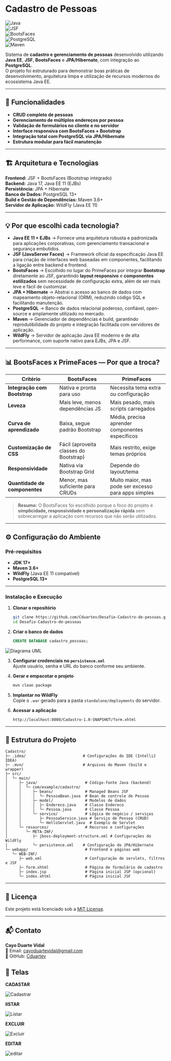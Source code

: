 # Cadastro de Pessoas  

![Java](https://img.shields.io/badge/Java-17-ED8B00?style=for-the-badge&logo=openjdk&logoColor=white)  
![JSF](https://img.shields.io/badge/JSF-2.2+-orange)  
![BootsFaces](https://img.shields.io/badge/BootsFaces-2.0.1+-blue)  
![PostgreSQL](https://img.shields.io/badge/PostgreSQL-13+-blue?logo=postgresql)  
![Maven](https://img.shields.io/badge/Maven-3.6+-red?logo=apache-maven)  

Sistema de **cadastro e gerenciamento de pessoas** desenvolvido utilizando **Java EE**, **JSF**, **BootsFaces** e **JPA/Hibernate**, com integração ao **PostgreSQL**.  
O projeto foi estruturado para demonstrar boas práticas de desenvolvimento, arquitetura limpa e utilização de recursos modernos do ecossistema Java EE.  

---

## 📌 Funcionalidades

- **CRUD completo de pessoas**  
- **Gerenciamento de múltiplos endereços por pessoa**  
- **Validação de formulários no cliente e no servidor**  
- **Interface responsiva com BootsFaces + Bootstrap**  
- **Integração total com PostgreSQL via JPA/Hibernate**  
- **Estrutura modular para fácil manutenção**  

---

## 🏗 Arquitetura e Tecnologias

**Frontend:** JSF + BootsFaces (Bootstrap integrado)  
**Backend:** Java 17, Java EE 11 (EJBs)  
**Persistência:** JPA + Hibernate  
**Banco de Dados:** PostgreSQL 13+  
**Build e Gestão de Dependências:** Maven 3.6+  
**Servidor de Aplicação:** WildFly (Java EE 11)  

---

## 💡 Por que escolhi cada tecnologia?

- **Java EE 11 + EJBs** → Fornece uma arquitetura robusta e padronizada para aplicações corporativas, com gerenciamento transacional e segurança embutidos.  
- **JSF (JavaServer Faces)** → Framework oficial da especificação Java EE para criação de interfaces web baseadas em componentes, facilitando a ligação entre backend e frontend.  
- **BootsFaces** → Escolhido no lugar do PrimeFaces por integrar **Bootstrap** diretamente ao JSF, garantindo **layout responsivo** e **componentes estilizados** sem necessidade de configuração extra, além de ser mais leve e fácil de customizar.  
- **JPA + Hibernate** → Abstrai o acesso ao banco de dados com mapeamento objeto-relacional (ORM), reduzindo código SQL e facilitando manutenção.  
- **PostgreSQL** → Banco de dados relacional poderoso, confiável, open-source e amplamente utilizado no mercado.  
- **Maven** → Gerenciador de dependências e build, garantindo reprodutibilidade do projeto e integração facilitada com servidores de aplicação.  
- **WildFly** → Servidor de aplicação Java EE moderno e de alta performance, com suporte nativo para EJBs, JPA e JSF.  

---

## 📊 BootsFaces x PrimeFaces — Por que a troca?

| Critério                  | BootsFaces | PrimeFaces |
|---------------------------|------------|------------|
| **Integração com Bootstrap** | Nativa e pronta para uso | Necessita tema extra ou configuração |
| **Leveza**                | Mais leve, menos dependências JS | Mais pesado, mais scripts carregados |
| **Curva de aprendizado**  | Baixa, segue padrão Bootstrap | Média, precisa aprender componentes específicos |
| **Customização de CSS**   | Fácil (aproveita classes do Bootstrap) | Mais restrito, exige temas próprios |
| **Responsividade**        | Nativa via Bootstrap Grid | Depende do layout/tema |
| **Quantidade de componentes** | Menor, mas suficiente para CRUDs | Muito maior, mas pode ser excesso para apps simples |

> **Resumo:** O BootsFaces foi escolhido porque o foco do projeto é **simplicidade, responsividade e personalização rápida** sem sobrecarregar a aplicação com recursos que não serão utilizados.

---

## ⚙️ Configuração do Ambiente

### **Pré-requisitos**
- **JDK 17+**
- **Maven 3.6+**
- **WildFly** (Java EE 11 compatível)
- **PostgreSQL 13+**

---

### **Instalação e Execução**

1. **Clonar o repositório**
   ```bash
   git clone https://github.com/Cduartev/Desafio-Cadastro-de-pessoas.git
   cd Desafio-Cadastro-de-pessoas
   ```

2. **Criar o banco de dados**
   ```sql
   CREATE DATABASE cadastro_pessoas;
   ```
![Diagrama UML](https://github.com/Cduartev/Desafio-Cadastro-de-pessoas/blob/master/Cadastro/relacionamento.png)

3. **Configurar credenciais no `persistence.xml`**  
   Ajuste usuário, senha e URL do banco conforme seu ambiente.

4. **Gerar e empacotar o projeto**
   ```bash
   mvn clean package
   ```

5. **Implantar no WildFly**  
   Copie o `.war` gerado para a pasta `standalone/deployments` do servidor.

6. **Acessar a aplicação**
   ```
   http://localhost:8080/Cadastro-1.0-SNAPSHOT/form.xhtml
   ```

---

## 📂 Estrutura do Projeto

```
Cadastro/
├─ .idea/                         # Configurações do IDE (IntelliJ IDEA)
├─ .mvn/                          # Arquivos do Maven (build e wrapper)
├─ src/
│  └─ main/
│     ├─ java/                     # Código-fonte Java (backend)
│     │  └─ com/example/cadastro/
│     │     ├─ beans/              # Managed Beans JSF
│     │     │  └─ PessoaBean.java  # Bean de controle de Pessoa
│     │     ├─ model/              # Modelos de dados
│     │     │  ├─ Endereco.java    # Classe Endereco
│     │     │  └─ Pessoa.java      # Classe Pessoa
│     │     └─ service/            # Lógica de negócio / serviços
│     │        ├─ PessoaService.java # Serviço de Pessoa (CRUD)
│     │        └─ HelloServlet.java  # Exemplo de Servlet
│     └─ resources/                # Recursos e configurações
│        └─ META-INF/
│           ├─ jboss-deployment-structure.xml # Configurações do WildFly
│           └─ persistence.xml    # Configuração do JPA/Hibernate
└─ webapp/                         # Frontend e páginas web
   └─ WEB-INF/
      ├─ web.xml                   # Configuração de servlets, filtros e JSF
      ├─ form.xhtml                # Página de formulário de cadastro
      ├─ index.jsp                 # Página inicial JSP (opcional)
      └─ index.xhtml               # Página inicial JSF

```

---

## 📜 Licença

Este projeto está licenciado sob a [MIT License](LICENSE).

---

## 📬 Contato

**Cayo Duarte Vidal**  
📧 Email: [cayoduartevidal@gmail.com](mailto:cayoduartevidal@gmail.com)  
🔗 GitHub: [Cduartev](https://github.com/Cduartev)  

## 📂 Telas
**CADASTAR**


![Cadastrar](https://github.com/Cduartev/Desafio-Cadastro-de-pessoas/blob/master/Cadastro/fotos-cadastrar.png)


**lISTAR**


![Listar](https://github.com/Cduartev/Desafio-Cadastro-de-pessoas/blob/master/Cadastro/fotos-listagem.png)


**EXCLUIR**


![Excluir](https://github.com/Cduartev/Desafio-Cadastro-de-pessoas/blob/master/Cadastro/fotos-excluir.png)


**EDITAR**


![editar](https://github.com/Cduartev/Desafio-Cadastro-de-pessoas/blob/master/Cadastro/fotos-editar.png)




